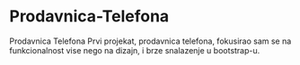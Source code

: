 # Prodavnica-Telefona
Prodavnica Telefona
Prvi projekat, prodavnica telefona, fokusirao sam se na funkcionalnost vise nego na dizajn, i brze snalazenje u bootstrap-u. 
